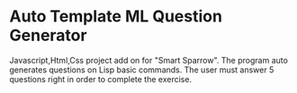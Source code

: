 
# Auto Template ML Question Generator 

Javascript,Html,Css project add on for "Smart Sparrow". 
The program auto generates questions on Lisp basic commands.
The user must answer 5 questions right in order to complete the exercise.
